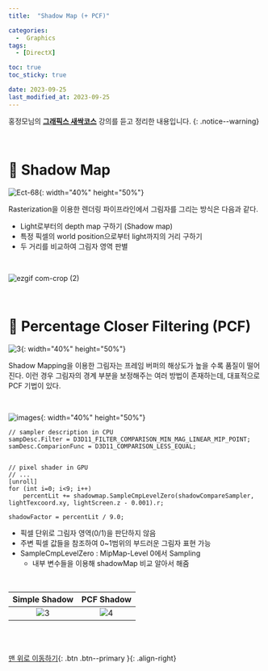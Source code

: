 ```yaml
---
title:  "Shadow Map (+ PCF)" 

categories:
  -  Graphics
tags:
  - [DirectX]

toc: true
toc_sticky: true

date: 2023-09-25
last_modified_at: 2023-09-25
---
```



홍정모님의 **[그래픽스 새싹코스](https://honglab.co.kr/)** 강의를 듣고 정리한 내용입니다.
{: .notice--warning}

<br>


# 🐥 Shadow Map

![Ect-68](https://github.com/inhopp/StyleGAN/assets/96368476/c90364e7-6f95-4a3f-8ee8-dd97ec2d560a){: width="40%" height="50%"}

Rasterization을 이용한 렌더링 파이프라인에서 그림자를 그리는 방식은 다음과 같다.

- Light로부터의 depth map 구하기 (Shadow map)
- 특정 픽셀의 world position으로부터 light까지의 거리 구하기
- 두 거리를 비교하여 그림자 영역 판별


<br>


![ezgif com-crop (2)](https://github.com/inhopp/StyleGAN/assets/96368476/c6ad97e8-7d8b-45a2-894f-1407d6ca9f71)




<br>

# 🐥 Percentage Closer Filtering (PCF)

![3](https://github.com/inhopp/StyleGAN/assets/96368476/9f34d57a-e71c-4ef7-96d1-bf55ada54a5b){: width="40%" height="50%"}

Shadow Mapping을 이용한 그림자는 프레임 버퍼의 해상도가 높을 수록 품질이 떨어진다. 이런 경우 그림자의 경계 부분을 보정해주는 여러 방법이 존재하는데, 대표적으로 PCF 기법이 있다.

<br>

![images](https://github.com/inhopp/StyleGAN/assets/96368476/08d25469-eebb-4c77-8005-605d66ba1fac){: width="40%" height="50%"}

``` hlsl
// sampler description in CPU
sampDesc.Filter = D3D11_FILTER_COMPARISON_MIN_MAG_LINEAR_MIP_POINT;
samDesc.ComparionFunc = D3D11_COMPARISON_LESS_EQUAL;


// pixel shader in GPU
// ...
[unroll]
for (int i=0; i<9; i++)
    percentLit += shadowmap.SampleCmpLevelZero(shadowCompareSampler, lightTexcoord.xy, lightScreen.z - 0.001).r;

shadowFactor = percentLit / 9.0;
```

- 픽셀 단위로 그림자 영역(0/1)을 판단하지 않음
- 주변 픽셀 값들을 참조하여 0~1범위의 부드러운 그림자 표현 가능
- SampleCmpLevelZero : MipMap-Level 0에서 Sampling
  - 내부 변수들을 이용해 shadowMap 비교 알아서 해줌 


<br>

| Simple Shadow | PCF Shadow |
|:-:|:-:|
|![3](https://github.com/inhopp/StyleGAN/assets/96368476/9f34d57a-e71c-4ef7-96d1-bf55ada54a5b)|![4](https://github.com/inhopp/StyleGAN/assets/96368476/44be63b9-c142-47eb-bff4-cad561d84431)|



<br>
<br>


[맨 위로 이동하기](#){: .btn .btn--primary }{: .align-right}